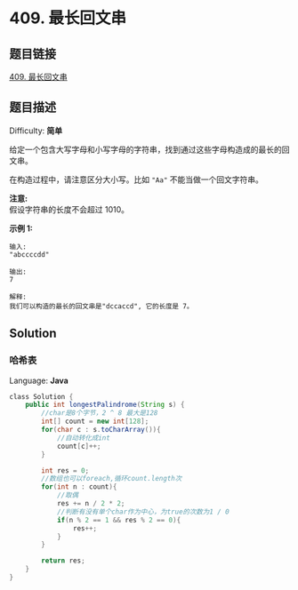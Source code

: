 # 409. 最长回文串

## 题目链接

[409\. 最长回文串](https://leetcode-cn.com/problems/longest-palindrome/)

## 题目描述

Difficulty: **简单**

给定一个包含大写字母和小写字母的字符串，找到通过这些字母构造成的最长的回文串。

在构造过程中，请注意区分大小写。比如 `"Aa"` 不能当做一个回文字符串。

**注意:**  
假设字符串的长度不会超过 1010。

**示例 1:**

```
输入:
"abccccdd"

输出:
7

解释:
我们可以构造的最长的回文串是"dccaccd", 它的长度是 7。
```

## Solution

### 哈希表

Language: **Java**

```java
​class Solution {
    public int longestPalindrome(String s) {
        //char是8个字节，2 ^ 8 最大是128
        int[] count = new int[128];
        for(char c : s.toCharArray()){
            //自动转化成int
            count[c]++;
        }

        int res = 0;
        //数组也可以foreach,循环count.length次
        for(int n : count){
            //取偶
            res += n / 2 * 2;
            //判断有没有单个char作为中心，为true的次数为1 / 0
            if(n % 2 == 1 && res % 2 == 0){
                res++;
            }
        }

        return res;
    }
}
```
